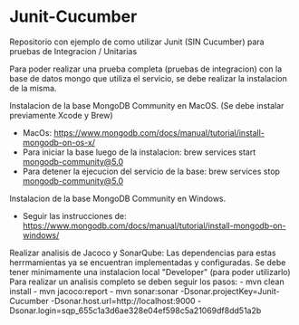 # Junit-Cucumber
Repositorio con ejemplo de como utilizar Junit (SIN Cucumber) para pruebas de Integracion / Unitarias

Para poder realizar una prueba completa (pruebas de integracion) con la base de datos mongo que utiliza el servicio, se debe realizar la instalacion de la misma. 

Instalacion de la base MongoDB Community en MacOS. (Se debe instalar previamente Xcode y Brew)
  - MacOs: https://www.mongodb.com/docs/manual/tutorial/install-mongodb-on-os-x/
  - Para iniciar la base luego de la instalacion: brew services start mongodb-community@5.0
  - Para detener la ejecucion del servicio de la base: brew services stop mongodb-community@5.0
  
  
Instalacion de la base MongoDB Community en Windows.
  - Seguir las instrucciones de: https://www.mongodb.com/docs/manual/tutorial/install-mongodb-on-windows/


Realizar analisis de Jacoco y SonarQube:
Las dependencias para estas herrmamientas ya se encuentran implementadas y configuradas. Se debe tener minimamente una instalacion local "Developer" (para poder utilizarlo)
Para realizar un analisis completo se deben seguir los pasos:
    - mvn clean install
    - mvn jacoco:report
    - mvn sonar:sonar -Dsonar.projectKey=Junit-Cucumber -Dsonar.host.url=http://localhost:9000 -Dsonar.login=sqp_655c1a3d6ae328e04ef598c5a21069df8dd51a2b
